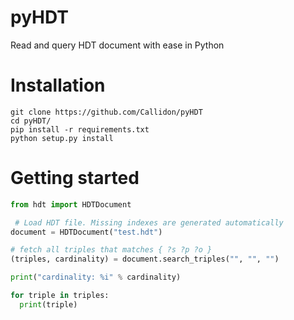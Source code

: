 # pyHDT
Read and query HDT document with ease in Python

# Installation

```
git clone https://github.com/Callidon/pyHDT
cd pyHDT/
pip install -r requirements.txt
python setup.py install
```

# Getting started

```python
from hdt import HDTDocument

 # Load HDT file. Missing indexes are generated automatically
document = HDTDocument("test.hdt")

# fetch all triples that matches { ?s ?p ?o }
(triples, cardinality) = document.search_triples("", "", "")

print("cardinality: %i" % cardinality)

for triple in triples:
  print(triple)
```
